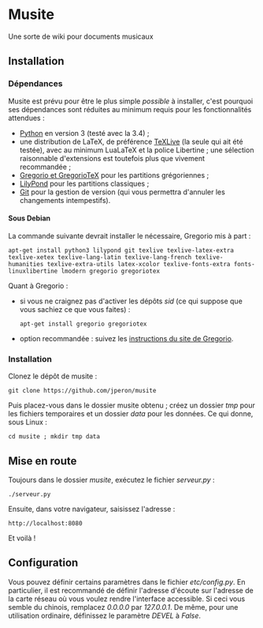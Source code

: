 # Musite
Une sorte de wiki pour documents musicaux


## Installation

### Dépendances

Musite est prévu pour être le plus simple *possible* à installer, c'est pourquoi ses dépendances sont réduites au minimum requis pour les fonctionnalités attendues :

- [Python](https://www.python.org) en version 3 (testé avec la 3.4) ;
- une distribution de LaTeX, de préférence [TeXLive](https://www.tug.org/texlive) (la seule qui ait été testée), avec au minimum LuaLaTeX et la police Libertine ; une sélection raisonnable d'extensions est toutefois plus que vivement recommandée ;
- [Gregorio et GregorioTeX](http://gregorio-project.github.io) pour les partitions grégoriennes ;
- [LilyPond](http://www.lilypond.org) pour les partitions classiques ;
- [Git](http://git-scm.com/) pour la gestion de version (qui vous permettra d'annuler les changements intempestifs).

#### Sous Debian

La commande suivante devrait installer le nécessaire, Gregorio mis à part :

    apt-get install python3 lilypond git texlive texlive-latex-extra texlive-xetex texlive-lang-latin texlive-lang-french texlive-humanities texlive-extra-utils latex-xcolor texlive-fonts-extra fonts-linuxlibertine lmodern gregorio gregoriotex

Quant à Gregorio :

- si vous ne craignez pas d'activer les dépôts *sid* (ce qui suppose que vous sachiez ce que vous faites) :

    `apt-get install gregorio gregoriotex`

- option recommandée : suivez les [instructions du site de Gregorio](http://gregorio-project.github.io/installation.html).


### Installation

Clonez le dépôt de musite :

    git clone https://github.com/jperon/musite

Puis placez-vous dans le dossier musite obtenu ; créez un dossier *tmp* pour les fichiers temporaires et un dossier *data* pour les données. Ce qui donne, sous Linux :

    cd musite ; mkdir tmp data


## Mise en route

Toujours dans le dossier *musite*, exécutez le fichier *serveur.py* :

    ./serveur.py

Ensuite, dans votre navigateur, saisissez l'adresse :

    http://localhost:8080

Et voilà !


## Configuration

Vous pouvez définir certains paramètres dans le fichier *etc/config.py*. En particulier, il est recommandé de définir l'adresse d'écoute sur l'adresse de la carte réseau où vous voulez rendre l'interface accessible. Si ceci vous semble du chinois, remplacez *0.0.0.0* par *127.0.0.1*. De même, pour une utilisation ordinaire, définissez le paramètre *DEVEL* à *False*.
